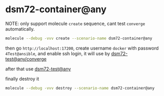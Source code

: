 # dsm72-container@any

NOTE: only support molecule `create` sequence, cant test `converge` automatically.

```bash
molecule --debug -vvv create --scenario-name dsm72-container@any
```

then go `http://localhost:17200`, create username `docker` with password `4Test@ansible`,
and enable ssh login, it will use by [dsm72-test@any/converge](../dsm72-test@any/converge.yml)

after that use [dsm72-test@any](../dsm72-test@any/README.md)


finally destroy it

```bash
molecule --debug -vvv destroy --scenario-name dsm72-container@any
```
